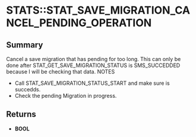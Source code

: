 # STATS::STAT_SAVE_MIGRATION_CANCEL_PENDING_OPERATION

## Summary
Cancel a save migration that has pending for too long. This can only be done after STAT_GET_SAVE_MIGRATION_STATUS is SMS_SUCCEDDED
because I will be checking that data.
NOTES
- Call STAT_SAVE_MIGRATION_STATUS_START and make sure is succedds.
- Check the pending Migration in progress.

## Returns
* **BOOL**